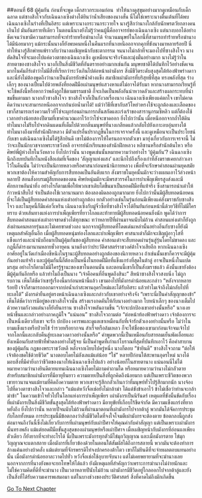 ##ตอนที่ 68 ผู้คุ้มกัน
ก่อนที่จะพูด เด็กสาวกระแอมก่อน  ทำให้นางดูสุขุมอย่างมากดูเหมือนกับเด็กฉลาด
แต่ซางสิงโจวกับเฉินฉางเซิงต่างได้ยินว่าน้ำเสียงของนางสั่น
นี่ไม่ใช่เพราะนางตื่นเต้นที่ได้พบเฉินฉางเซิงในร่างที่เป็นอิสระ แต่เพราะนางกระวนกระวายใจ
นางรู้สึกว่านางใกล้กับนักพรตวัยกลางคนเกินไป มันอันตรายทีเดียว
ในตอนนี้นางยังไม่รู้ว่าคนผู้นี้คืออาจารย์ของเฉินฉางเซิง แต่นางบอกได้อย่างชัดเจนว่าเขามีความสามารถที่จะทำร้ายหรือฆ่านางได้
จำนวนมนุษย์ในโลกนี้ที่สามารถทำร้ายหรือฆ่านางได้มีน้อยมากๆ แม้กระนั้นนางก็ยังพบคนหนึ่งในคืนแรกที่นางหนีออกจากคุกที่ขังนางมาหลายร้อยปี
นี่ทำให้นางรู้สึกพ่ายแพ้ราวกับว่านางเผชิญหน้ากับชะตากรรม จนนางไม่กล้าที่จะมองไปที่ซางสิงโจว นางตัดสินใจที่จะมองไปแค่ดวงตาของเฉินฉางเซิง ดูเหมือนจะจริงจังและมุ่งมั่นอย่างมาก
นางไม่รู้ว่าในสายตาของซางสิงโจว นางก็เป็นสิ่งมีชีวิตที่อันตรายอย่างมากเช่นกัน
มนุษยชาติได้บันทึกไว้อย่างชัดเจนมากในคัมภีร์เต๋าว่าไม่มีสิ่งที่เรียกว่าระวังเกินไปต่อหน้าเผ่ามังกร สิ่งมีชีวิตระดับสุงสุดใต้ท้องฟ้าพร่างดาว
และนี่ยังไม่ต้องพูดถึงว่านางเป็นมังกรยักษ์น้ำค้างแข็ง สมาชิกเผ่ามังกรที่บริสุทธิ์ที่สุด ทรงพลังที่สุด ร่างเล็กๆ ของนางเปี่ยมไปด้วยพลังที่ยอดฝีมือเผ่ามนุษย์แสวงหาแต่ไม่อาจได้รับมา หากนางสามารถเรียนรู้ที่จะใช้พลังนี้หรือหากว่าพลังถูกใช้ตามธรรมชาติ ก็จะเกิดเป็นพลังอันน่าหวาดลัวและสร้างผลกระทบที่น่าขมขื่นตามมา
นางกลัวซางสิงโจว ซางสิงโจวก็เป็นกังวลเรื่องนาง เฉินฉางเซิงเพียงแค่ตกใจ
เขาไม่คาดคิดว่านางจะสามารถหนีออกจากก้นบ่อน้ำมาได้!
แม้ว่าวิธีที่เขากับสวีโหย่วหรงใช้จะถูกต้องและเลือดของเขาก็สามารถเร่งความเร็วที่โซ่จะผุกร่อนผ่านการกลั่นสกัดและเร่งเร้าของสารานุกรมซีหลิว แต่ก็ต้องใช้เวลาอย่างน้อยสองปีตามที่เขาคำนวณเอาไว้กว่าโซ่จะขาดออก ยิ่งไปกว่านั้น เมื่อหนีออกจากถ้ำใต้ดินทำไมนางไม่รีบไปจากดินแดนที่เต็มไปด้วยกลิ่นมนุษย์ที่นางเกลียดแล้วกลับไปยังเกาะอบอุ่นทางใต้ ทำไมนางถึงมาที่สำนักฝึกหลวง
มีตัวแปรอื่นปรากฏขึ้นในการเจรจาครั้งนี้ และดูเหมือนจะเป็นประโยชน์กับเขา แต่เฉินฉางเซิงไม่ได้รู้สึกยินดี เขาไม่ต้องการให้ใครนอกจากตัวเขา มายุ่งเกี่ยวกับการเจรจานี้ ไม่ว่าจะเป็นนักบวชจากพระราชวังหลี อาจารย์นักเรียนของสำนักฝึกหลวง หลีซานหรือสำนักต้นไหว หรือศิษย์พี่ผู้ห่วงใยในวังหลวง ยิ่งไปกว่านั้น นางพูดเช่นนั้นหมายความว่าอย่างไร
‘ผู้คุ้มกัน’? เฉินฉางเซิงนึกถึงบทบันทึกในหนังสือเล่มที่เจ็ดของ ‘สัญญาแห่งแสง’ และนึกไปถึงเรื่องเก่าที่สังฆราชเคยกล่าวเอาไว้ในคืนนั้น
ไม่ว่าจะเป็นนิกายหลวงหรือศาสนาก่อนหน้านิกายหลวง เพื่อที่จะรักษาคำสอนผ่านยุคสมัย พวกเขาต้องให้ความสำคัญกับการสืบทอดเป็นอันดับแรก สังฆราชในยุคนั้นมักจะว่างแผนเอาไว้ล่วงหน้าหลายปี สอนสั่งอบรมผู้สืบทอดของตน ศิษย์หนุ่มมักจะมีพรสวรรค์ในการบำเพ็ญเพียรสูงส่งและมีศักยภาพอันน่าทึ่ง อย่างไรก็ตามเพื่อให้พวกเขาเติบโตขึ้นมาเป็นยอดฝีมือที่แท้จริง ซึ่งสามารถนำเต๋าให้ก้าวหน้าสืบไป จำเป็นต้องใช้เวลานานมาก ต้องลองผิดลองถูกมากมาย ยิ่งไปกว่านั้นมีผู้สืบทอดน้อยคนที่จะได้เป็นผู้สืบทอดคำสอนแห่งเต๋าอย่างถูกต้อง ยกตัวอย่างเช่นในรุ่นก่อนมีเพียงแค่สังฆราชกับซางสิงโจว และในยุคนี้ก็มีแค่อวี๋เหริน เฉินฉางเซิงกับมู่จิ่วซือที่ซางสิงโจวได้ยืนยันก่อนหน้านี้ด้วยวิธีที่ไม่มีใครทราบ
ด้วยเส้นทางแห่งการบำเพ็ญเพียรที่ยาวไกลและท้าทายมีผู้สืบทอดน้อยคนยิ่งนัก พูดได้ว่าการสืบทอดคำสอนแห่งเต๋าอาจขาดช่วงได้ทุกขณะ ทว่าหลายปีที่ผ่านมาจนนับไม่ถ้วน คำสอนแห่งเต๋าก็ยังถูกส่งผ่านคนหลายรุ่นและไม่เคยขาดช่วงลง นอกจากผู้สืบทอดที่โดดเด่นเหล่านั้นอย่างอิ๋นกับซางก็ยังมีเหตุผลสำคัญอื่นอีก เมื่อผู้สืบทอดหนุ่มท่องโลกและบำเพ็ญเพียร ศาสนาเต๋าก็มักจะเชิญผู้อาวุโสที่แข็งแกร่งและน่านับถือมาเป็นผู้คุ้มกันของผู้สืบทอด
คำสอนเต๋าจะสืบทอดผ่านรุ่นสู่รุ่นโดยไม่ขาดลง และกฎนี้ก็ดำรงมานานหลายชั่วอายุคน นานยิ่งกว่าประวัติศาสตร์ราชวงศ์ต้าโจวเสียอีก หากเฉินฉางเซิงอาศัยอยู่ในวัดเก่าเมืองซีหนิงในฐานะผู้สืบทอดอย่างถูกต้องของนิกายหลวง ถ้าเช่นนั้นเขาก็ควรจะมีผู้คุ้มกันอย่างแท้จริง และผู้คุ้มกันนี้ก็ต้องเป็นหนึ่งในยอดฝีมือที่แข็งแกร่งที่สุดในต้าลู่ อาจเป็นหนึ่งในแปดมรสุม อย่างไรก็ตามไม่มีใครรู้ฐานะของเขาในตอนนั้น และตอนนี้เขาก็เป็นสังฆราชแล้ว ดังนั้นเขายังต้องมีผู้คุ้มกันอีกหรือ แล้วทำไมถึงเป็นนาง
“เจ้าคือคนที่อิ๋นพูดถึงสินะ”
สีหน้าซางสิงโจวสงบนิ่ง ไม่ถูกรบกวน เห็นได้ชัดว่าเขารู้เรื่องนี้มาก่อนหน้านี้แล้ว
เขามองไปที่มังกรดำน้อยและกล่าว “หลังจากหลายร้อยปี เจ้าก็สามารถออกมาจากบ่อน้ำเก่าสะพานอุดรใหม่และได้รับอิสระ แล้วทำไมเจ้าถึงไม่กลับไปที่ทะเลใต้”
มังกรดำยืนอยู่ตรงหน้าเฉินฉางเซิงและกล่าวกับเขาอย่างจริงจัง “เพราะนี่เป็นคำสัญญาของข้า”
เห็นได้ชัดว่าการมีอยู่ของซางสิงโจวนั้น สร้างแรงกดดันให้กับนางอย่างมาก ใบหน้าเล็กๆ ของนางเต็มไปด้วยความกังวลแต่นางก็ยังยืนกราน
ซางสิงโจวพลันถามขึ้น “เจ้าจะปกป้องเขาอย่างนั้นหรือ”
นางเงยหน้าขึ้นและกล่าวอย่างภาคภูมิใจ “แน่นอน”
ซางสิงโจวถามต่อ “ต่อหน้าท้องฟ้าพร่างดาว เจ้าต้องการจะเป็นหนึ่งเดียวกับเขา จะรัก ปกป้อง เคารพและดูแลเขาเหมือนกับที่เจ้ารักตัวเองอย่างนั้นหรือ ไม่ว่าในยามแข็งแรงหรือป่วยไข้ ร่ำรวยหรือยากจน สำเร็จหรือล้มเหลว ก็จะให้ชื่อของเขามาก่อนเจ้าจนเจ้าไปจากโลกนี้และกลับคืนสู่ทะเลดวงดาวอย่างนั้นหรือ”
คำพูดพวกนี้เป็นเหมือนกับสายลมเย็นพัดเอื่อยและยังเหมือนกับสายฟ้าที่ฟาดลงอย่างไม่รู้จบ
นี่เป็นคำพูดที่เก่าแก่โบราณที่สุดที่บันทึกเอาไว้ คือคำสาบานของผู้คุ้มกัน กฎของพระราชวังหลี
หลังจากเงียบไปครู่หนึ่ง นางก็ตอบ “ข้ายินดี”
ซางสิงโจวถาม “ต่อให้เจ้าต้องชดใช้ด้วยชีวิต”
นางตอบโดยไม่ลังเลแม้แต่น้อย “ใช่”
หลายปีก่อนใต้สะพานอุดรใหม่ นางได้มอบสิ่งที่มีค่ายิ่งกว่าชีวิตของนางให้เฉินฉางเซิงไปแล้ว อย่างน้อยก็ในสายตานาง
แน่นอนนี่ไม่ได้หมายความว่านางยินดีตายแทนเฉินฉางเซิงโดยไม่ถามคำถามใด หรือหมายความว่านางไม่กลัวตาย สำหรับสมาชิกเผ่ามังกรที่มีอายุยืนยาว ความตายเป็นสิ่งที่ถูกคิดถึงน้อยมาก แต่เป็นเพราะชีวิตของพวกเขายาวนานจนแม้ยามที่คิดถึงความตาย พวกเขาจะรู้สึกกลัวเกินกว่าที่มนุษย์ทั่วไปรู้สึกมากนัก
นางจ้องไปที่ดวงตาซางสิงโจวและกล่าว “แม้แต่หวังจื่อเช่อยังไม่กล้าฆ่า ได้แต่ขังข้าเอาไว้ ข้าไม่เชื่อว่าท่านจะกล้าฆ่าข้า”
ในความเข้าใจทั่วไปในโลกแห่งการบำเพ็ญเพียร เผ่ามังกรเป็นนิรันดร์ เหตุผลที่ขังนั้นขัดกับเรื่องที่เผ่ามังกรเป็นสิ่งมีชีวิตขั้นสูงสุดใต้ท้องฟ้าพร่างดาว มีอายุขัยที่เกือบไร้ขีดจำกัด มีความแข็งแกร่งที่ยากหยั่งถึง ยิ่งไปกว่านั้น หลายปีจนนับไม่ถ้วนที่ผ่านมาตอนที่เผ่ามังกรไปจากต้าลู่ พวกมันได้จัดการประชุมกับโลกทั้งหมด การประชุมนี้มีข้อตกลงว่าสิ่งมีชีวิตใดที่จงใจโจมตีเผ่ามังกรจะต้องตาย
ข้อตกลงนี้ถูกส่งต่อมาจนถึงวันนี้ซึ่งไม่เกี่ยวกับการที่เผ่ามนุษย์กับเผ่าปีศาจให้คุณค่ากับคำสัญญา แต่เป็นเพราะเผ่ามังกรนั้นทรงพลัง แม้แต่ยอดฝีมือขั้นสูงสุดของเผ่ามนุษย์หรือเผ่าปีศาจ เมื่อเผชิญหน้ากับมังกรที่อ่อนแอเพียงตัวเดียว ก็ยังยากที่จะทำอะไรได้ นี่เป็นเพราะมังกรทุกตัวมีไข่มุกวิญญาณ และเมื่อมังกรตาย ไข่มุกวิญญาณจะแตกสลาย เมื่อมังกรที่เกี่ยวข้องด้วยในตอนใต้สัมผัสได้ถึงการสลายนี้ พวกมันจะต้องทำการล้างแค้นอย่างบ้าคลั่ง
แม้แต่ยามที่จักรพรรดิไท่จงปกครองต้าโตว เขาก็ไม่ยินดีที่จะจ่ายผลตอบแทนอย่างนั้น เมื่อมังกรดำน้อยอาละวาดไปทั่ว หวังจื่อเช่อใช้อุบายจับนาง แต่ไม่เคยพยายามที่จะฆ่านางเลย นอกจากการที่นางยังพอจะยกโทษให้ได้แล้ว ยังมีเหตุผลที่สำคัญกว่าเพราะการฆ่านางไม่ง่ายนักและไม่ใช่ความคิดที่ดีที่จะฆ่านาง
เป็นเวลาหลายปีนับไม่ถ้วน เผ่ามังกรมีชีวิตอยู่ไกลออกไปจากต้าลู่และยังเป็นสิ่งที่ได้รับความเคารพเสมอมา
แต่ในบางช่วงของประวัติศาสตร์ สิ่งที่คาดไม่ถึงมักเกิดขึ้น


[Go To Next Chapter]( ./741.md)